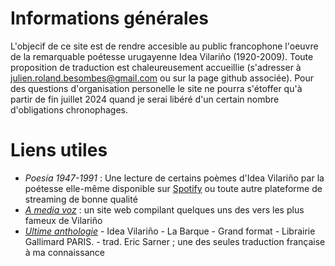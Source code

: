 # Informations générales

L'objecif de ce site est de rendre accesible au public francophone l'oeuvre de la remarquable poétesse urugayenne Idea Vilariño (1920-2009).
Toute proposition de traduction est chaleureusement accueillie (s'adresser à <julien.roland.besombes@gmail.com> ou sur la page github associée).
Pour des questions d'organisation personelle le site ne pourra s'étoffer qu'à partir de fin juillet 2024 quand je serai libéré d'un certain nombre d'obligations chronophages.


# Liens utiles
- *Poesía 1947-1991* : Une lecture de certains poèmes d'Idea Vilariño par la poétesse elle-même disponible sur [Spotify](https://open.spotify.com/intl-fr/album/1RqTEYAqKlvyXgM9yG4VXu) ou toute autre plateforme de streaming de bonne qualité
- [*A media voz*](http://amediavoz.com/vilarino.htm) : un site web compilant quelques uns des vers les plus fameux de Vilariño
- [*Ultime anthologie*](https://labarque.fr/librairie/livres/auteurs/idea-vilarino/ultime-anthologie/) - Idea Vilariño - La Barque - Grand format - Librairie Gallimard PARIS. - trad. Eric Sarner ; une des seules traduction française à ma connaissance
